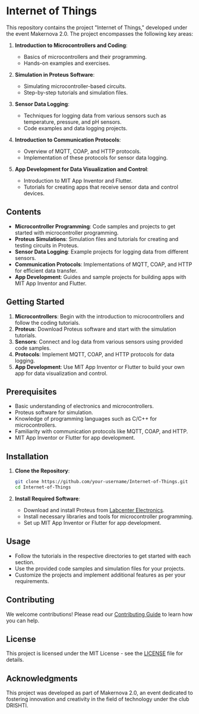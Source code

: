 # Internet of Things

This repository contains the project "Internet of Things," developed under the event Makernova 2.0. The project encompasses the following key areas:

1. **Introduction to Microcontrollers and Coding**:
   - Basics of microcontrollers and their programming.
   - Hands-on examples and exercises.

2. **Simulation in Proteus Software**:
   - Simulating microcontroller-based circuits.
   - Step-by-step tutorials and simulation files.

3. **Sensor Data Logging**:
   - Techniques for logging data from various sensors such as temperature, pressure, and pH sensors.
   - Code examples and data logging projects.

4. **Introduction to Communication Protocols**:
   - Overview of MQTT, COAP, and HTTP protocols.
   - Implementation of these protocols for sensor data logging.

5. **App Development for Data Visualization and Control**:
   - Introduction to MIT App Inventor and Flutter.
   - Tutorials for creating apps that receive sensor data and control devices.

## Contents

- **Microcontroller Programming**: Code samples and projects to get started with microcontroller programming.
- **Proteus Simulations**: Simulation files and tutorials for creating and testing circuits in Proteus.
- **Sensor Data Logging**: Example projects for logging data from different sensors.
- **Communication Protocols**: Implementations of MQTT, COAP, and HTTP for efficient data transfer.
- **App Development**: Guides and sample projects for building apps with MIT App Inventor and Flutter.

## Getting Started

1. **Microcontrollers**: Begin with the introduction to microcontrollers and follow the coding tutorials.
2. **Proteus**: Download Proteus software and start with the simulation tutorials.
3. **Sensors**: Connect and log data from various sensors using provided code samples.
4. **Protocols**: Implement MQTT, COAP, and HTTP protocols for data logging.
5. **App Development**: Use MIT App Inventor or Flutter to build your own app for data visualization and control.

## Prerequisites

- Basic understanding of electronics and microcontrollers.
- Proteus software for simulation.
- Knowledge of programming languages such as C/C++ for microcontrollers.
- Familiarity with communication protocols like MQTT, COAP, and HTTP.
- MIT App Inventor or Flutter for app development.

## Installation

1. **Clone the Repository**:
   ```sh
   git clone https://github.com/your-username/Internet-of-Things.git
   cd Internet-of-Things
   ```

2. **Install Required Software**:
   - Download and install Proteus from [Labcenter Electronics](https://www.labcenter.com/).
   - Install necessary libraries and tools for microcontroller programming.
   - Set up MIT App Inventor or Flutter for app development.

## Usage

- Follow the tutorials in the respective directories to get started with each section.
- Use the provided code samples and simulation files for your projects.
- Customize the projects and implement additional features as per your requirements.

## Contributing

We welcome contributions! Please read our [Contributing Guide](CONTRIBUTING.md) to learn how you can help.

## License

This project is licensed under the MIT License - see the [LICENSE](LICENSE) file for details.

## Acknowledgments

This project was developed as part of Makernova 2.0, an event dedicated to fostering innovation and creativity in the field of technology under the club DRISHTI.
